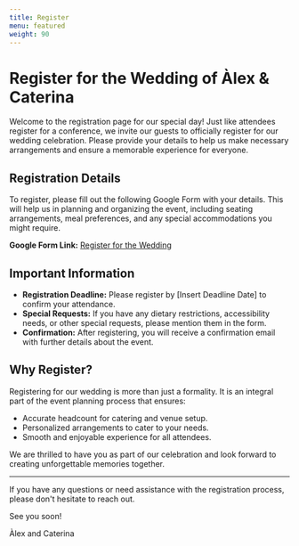 ```yaml
---
title: Register
menu: featured
weight: 90
---
```


# Register for the Wedding of Àlex & Caterina

Welcome to the registration page for our special day! Just like attendees register for a conference, we invite our guests to officially register for our wedding celebration. Please provide your details to help us make necessary arrangements and ensure a memorable experience for everyone.

## Registration Details

To register, please fill out the following Google Form with your details. This will help us in planning and organizing the event, including seating arrangements, meal preferences, and any special accommodations you might require.

**Google Form Link:** [Register for the Wedding](https://your-google-form-link)

## Important Information

- **Registration Deadline:** Please register by [Insert Deadline Date] to confirm your attendance.
- **Special Requests:** If you have any dietary restrictions, accessibility needs, or other special requests, please mention them in the form.
- **Confirmation:** After registering, you will receive a confirmation email with further details about the event.

## Why Register?

Registering for our wedding is more than just a formality. It is an integral part of the event planning process that ensures:

- Accurate headcount for catering and venue setup.
- Personalized arrangements to cater to your needs.
- Smooth and enjoyable experience for all attendees.

We are thrilled to have you as part of our celebration and look forward to creating unforgettable memories together.

---

If you have any questions or need assistance with the registration process, please don't hesitate to reach out.

See you soon!

Àlex and Caterina
